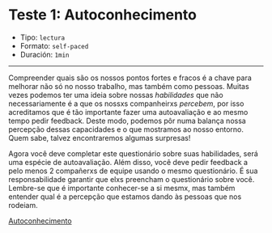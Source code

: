# Teste 1: Autoconhecimento

* Tipo: `lectura`
* Formato: `self-paced`
* Duración: `1min`

***
Compreender quais são os nossos pontos fortes e fracos é a chave para melhorar não só no nosso trabalho, mas também como pessoas. Muitas vezes podemos ter uma ideia sobre nossas _habilidades_ que não necessariamente é a que os nossxs companheirxs _percebem_, por isso acreditamos que é tão importante fazer uma autoavaliação e ao mesmo tempo pedir feedback. Deste modo, podemos pôr numa balança nossa percepção dessas capacidades e o que mostramos ao nosso entorno. Quem sabe, talvez encontraremos algumas surpresas!

Agora você deve completar este questionário sobre suas habilidades, será uma espécie de autoavaliação. Além disso, você deve pedir feedback a pelo menos 2 compañerxs de equipe usando o mesmo questionário. É sua responsabilidade garantir que elxs preencham o questionário sobre você. Lembre-se que é importante conhecer-se a si mesmx, mas também entender qual é a percepção que estamos dando às pessoas que nos rodeiam.


[Autoconhecimento](https://laboratoria.typeform.com/to/EbY9FS)
